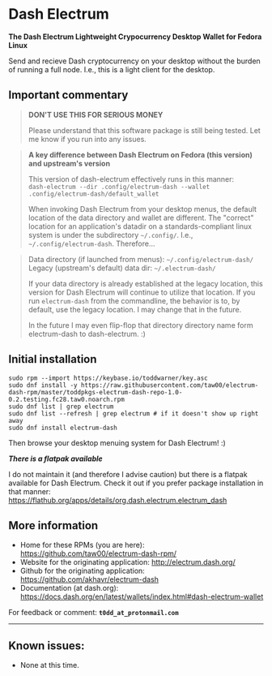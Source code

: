 # Dash Electrum
**The Dash Electrum Lightweight Crypocurrency Desktop Wallet for Fedora Linux**

Send and recieve Dash cryptocurrency on your desktop without the burden of
running a full node. I.e., this is a light client for the desktop.

## Important commentary

> **DON'T USE THIS FOR SERIOUS MONEY**
>
> Please understand that this software package is still being tested. Let me
> know if you run into any issues.

> **A key difference between Dash Electrum on Fedora (this version) and upstream's version**
> 
> This version of dash-electrum effectively runs in this manner:<br />
> `dash-electrum --dir .config/electrum-dash --wallet .config/electrum-dash/default_wallet`
>
> When invoking Dash Electrum from your desktop menus, the default location of
> the data directory and wallet are different.  The "correct" location for an
> application's datadir on a standards-compliant linux system is under the
> subdirectory `~/.config/`. I.e., `~/.config/electrum-dash`.  Therefore...

> Data directory (if launched from menus):  `~/.config/electrum-dash/`  
> Legacy (upstream's default) data dir: `~/.electrum-dash/`  
> 
> If your data directory is already established at the legacy location, this
> version for Dash Electrum will continue to utilize that location. If you run
> `electrum-dash` from the commandline, the behavior is to, by default, use the
> legacy location. I may change that in the future.
>
> In the future I may even flip-flop that directory directory name form electrum-dash to dash-electrum. :)

## Initial installation

```
sudo rpm --import https://keybase.io/toddwarner/key.asc
sudo dnf install -y https://raw.githubusercontent.com/taw00/electrum-dash-rpm/master/toddpkgs-electrum-dash-repo-1.0-0.2.testing.fc28.taw0.noarch.rpm
sudo dnf list | grep electrum
sudo dnf list --refresh | grep electrum # if it doesn't show up right away
sudo dnf install electrum-dash
```

Then browse your desktop menuing system for Dash Electrum! :)

_**There is a flatpak available**_

I do not maintain it (and therefore I advise caution) but there is a flatpak
available for Dash Electrum. Check it out if you prefer package installation in
that manner: <https://flathub.org/apps/details/org.dash.electrum.electrum_dash>

## More information

* Home for these RPMs (you are here): <https://github.com/taw00/electrum-dash-rpm/>
* Website for the originating application: <http://electrum.dash.org/>
* Github for the originating application: <https://github.com/akhavr/electrum-dash>
* Documentation (at dash.org): <https://docs.dash.org/en/latest/wallets/index.html#dash-electrum-wallet>

For feedback or comment: **`t0dd_at_protonmail.com`**

---

## Known issues:

* None at this time.

